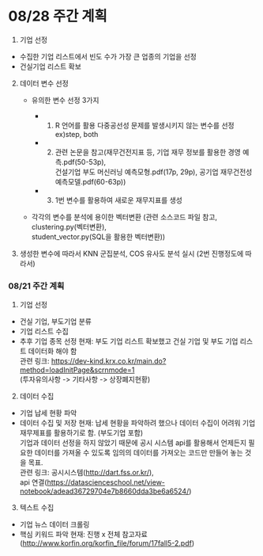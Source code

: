 # 08/28 주간 계획

1. 기업 선정
- 수집한 기업 리스트에서 빈도 수가 가장 큰 업종의 기업을 선정
- 건실기업 리스트 확보

2. 데이터 변수 선정
    - 유의한 변수 선정 3가지
        + 1) R 언어를 활용 다중공선성 문제를 발생시키지 않는 변수를 선정 ex)step, both <br>
        + 2) 관련 논문을 참고(재무건전지표 등, 기업 재무 정보를 활용한 경영 예측.pdf(50-53p), <br>
건설기업 부도 머신러닝 예측모형.pdf(17p, 29p), 공기업 재무건전성 예측모델.pdf(60-63p))
        + 3) 1번 변수를 활용하여 새로운 재무지표를 생성

    - 각각의 변수를 분석에 용이한 벡터변환 (관련 소스코드 파일 참고, clustering.py(벡터변환), <br>
student_vector.py(SQL을 활용한 벡터변환))

3. 생성한 변수에 따라서 KNN 군집분석, COS 유사도 분석 실시 (2번 진행정도에 따라서)


### 08/21 주간 계획

1. 기업 선정
 - 건실 기업, 부도기업 분류
 - 기업 리스트 수집
 - 추후 기업 종목 선정
 현재: 부도 기업 리스트 확보했고 건실 기업 및 부도 기업 리스트 데이터화 해야 함 <br>
관련 링크: https://dev-kind.krx.co.kr/main.do?method=loadInitPage&scrnmode=1 <br>
(투자유의사항 -> 기타사항 -> 상장폐지현황)

2. 데이터 수집
 - 기업 납세 현황 파악
 - 데이터 수집 및 저장
 현재: 납세 현황을 파악하려 했으나 데이터 수집이 어려워 기업재무제표를 활용하기로 함. (부도기업 포함) <br>
기업과 데이터 선정을 하지 않았기 때문에 공시 시스템 api를 활용해서 언제든지 필요한 데이터를 가져올 수 있도록 임의의 데이터를 가져오는 코드만 만들어 놓는 것을 목표. <br>
관련 링크: 공시시스템(http://dart.fss.or.kr/), <br>
api 연결(https://datascienceschool.net/view-notebook/adead36729704e7b8660dda3be6a6524/) <br>

3. 텍스트 수집
 - 기업 뉴스 데이터 크롤링
 - 핵심 키워드 파악
 현재: 진행 x
 전체 참고자료(http://www.korfin.org/korfin_file/forum/17fall5-2.pdf)
